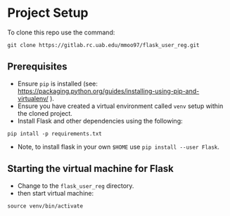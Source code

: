# Project Setup 


To clone this repo use the command: 
```
git clone https://gitlab.rc.uab.edu/mmoo97/flask_user_reg.git

```
## Prerequisites 
- Ensure `pip` is installed (see: https://packaging.python.org/guides/installing-using-pip-and-virtualenv/ ).
- Ensure you have created a virtual environment called `venv` setup within the cloned project.
- Install Flask and other dependencies using the following:
```
pip intall -p requirements.txt
``` 
- Note, to install flask in your own `$HOME` use `pip install --user Flask`.

## Starting the virtual machine for Flask

- Change to the `flask_user_reg` directory.
- then start virtual machine:
```
source venv/bin/activate 
```

